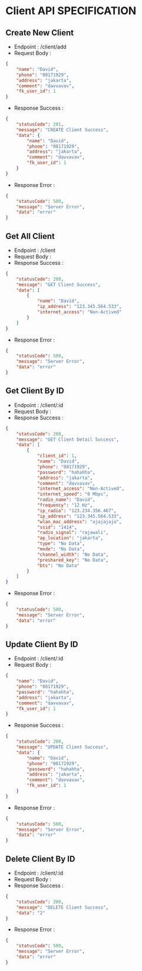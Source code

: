 # Client API SPECIFICATION
## Create New Client
- Endpoint : /client/add
- Request Body :
```json
{
    "name": "David",
    "phone": "08171929",
    "address": "jakarta",
    "comment": "davvavav",
    "fk_user_id": 1
}
```
- Response Success :
```json
{
    "statusCode": 201,
    "message": "CREATE Client Success",
    "data": {
        "name": "David",
        "phone": "08171929",
        "address": "jakarta",
        "comment": "davvavav",
        "fk_user_id": 1
    }
}
```
- Response Error :
```json
{
    "statusCode": 500,
    "message": "Server Error",
    "data": "error"
}
```
## Get All Client
- Endpoint : /client
- Request Body :
- Response Success :
```json
{
    "statusCode": 200,
    "message": "GET Client Success",
    "data": [
        {
            "name": "David",
            "ip_address": "123.345.564.533",
            "internet_access": "Non-Actived"
        }
    ]
}
```
- Response Error :
```json
{
    "statusCode": 500,
    "message": "Server Error",
    "data": "error"
}
```
## Get Client By ID
- Endpoint : /client/:id
- Request Body :
- Response Success :
```json
{
    "statusCode": 200,
    "message": "GET Client Detail Success",
    "data": [
        {
            "client_id": 1,
            "name": "David",
            "phone": "08171929",
            "password": "hahahha",
            "address": "jakarta",
            "comment": "davvavav",
            "internet_access": "Non-Actived",
            "internet_speed": "0 Mbps",
            "radio_name": "David",
            "frequency": "12 Hz",
            "ip_radio": "123.234.356.467",
            "ip_address": "123.345.564.533",
            "wlan_mac_address": "ajajajaja",
            "ssid": "1414",
            "radio_signal": "rajawali",
            "ap_location": "jakarta",
            "type": "No Data",
            "mode": "No Data",
            "channel_width": "No Data",
            "preshared_key": "No Data",
            "bts": "No Data"
        }
    ]
}
```
- Response Error :
```json
{
    "statusCode": 500,
    "message": "Server Error",
    "data": "error"
}
```
## Update Client By ID
- Endpoint : /client/:id
- Request Body :
```json
{
    "name": "David",
    "phone": "08171929",
    "password": "hahahha",
    "address": "jakarta",
    "comment": "davvavav",
    "fk_user_id": 1
}
```
- Response Success :
```json
{
    "statusCode": 200,
    "message": "UPDATE Client Success",
    "data": {
        "name": "David",
        "phone": "08171929",
        "password": "hahahha",
        "address": "jakarta",
        "comment": "davvavav",
        "fk_user_id": 1
    }
}
```
- Response Error :
```json
{
    "statusCode": 500,
    "message": "Server Error",
    "data": "error"
}
```
## Delete Client By ID
- Endpoint : /client/:id
- Request Body :
- Response Success :
```json
{
    "statusCode": 200,
    "message": "DELETE Client Success",
    "data": "2"
}
```
- Response Error :
```json
{
    "statusCode": 500,
    "message": "Server Error",
    "data": "error"
}
```
